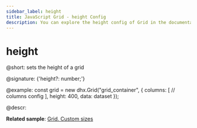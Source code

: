 ```yaml
---
sidebar_label: height
title: JavaScript Grid - height Config 
description: You can explore the height config of Grid in the documentation of the DHTMLX JavaScript UI library. Browse developer guides and API reference, try out code examples and live demos, and download a free 30-day evaluation version of DHTMLX Suite 7.
---
```


# height

@short: sets the height of a grid

@signature: {'height?: number;'}

@example:
const grid = new dhx.Grid("grid_container", {
	columns: [
		// columns config
	],
	height: 400,
	data: dataset
});

@descr: 

**Related sample**: [Grid. Custom sizes](https://snippet.dhtmlx.com/ffxj6se0)

[comment]: # (@related: grid/initialization.md#initialize-grid grid/configuration.md#widthheight)
